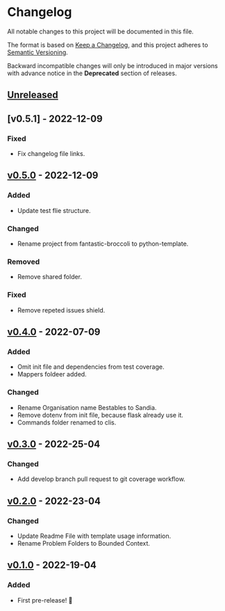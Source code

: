 # Changelog

All notable changes to this project will be documented in this file.

The format is based on [Keep a Changelog](https://keepachangelog.com/en/1.0.0/),
and this project adheres to [Semantic Versioning](https://semver.org/spec/v2.0.0.html).

Backward incompatible changes will only be introduced in major versions with advance notice in the **Deprecated** section of releases.

## [Unreleased]

## [v0.5.1] - 2022-12-09

### Fixed

- Fix changelog file links.

## [v0.5.0] - 2022-12-09

### Added

- Update test flie structure.

### Changed

- Rename project from fantastic-broccoli to python-template.

### Removed

- Remove shared folder.

### Fixed

- Remove repeted issues shield.

## [v0.4.0] - 2022-07-09

### Added

- Omit init file and dependencies from test coverage.
- Mappers foldeer added.

### Changed

- Rename Organisation name Bestables to Sandia.
- Remove dotenv from init file, because flask already use it.
- Commands folder renamed to clis.

## [v0.3.0] - 2022-25-04

### Changed

- Add develop branch pull request to git coverage workflow.

## [v0.2.0] - 2022-23-04

### Changed

- Update Readme File with template usage information.
- Rename Problem Folders to Bounded Context.

## [v0.1.0] - 2022-19-04

### Added

- First pre-release! 🎉

[unreleased]: https://github.com/sand-ia/python-template/compare/v0.5.0...HEAD
[v0.5.0]: https://github.com/sand-ia/python-template/compare/v0.4.0...v0.5.0
[v0.4.0]: https://github.com/sand-ia/python-template/compare/v0.3.0...v0.4.0
[v0.3.0]: https://github.com/sand-ia/python-template/compare/v0.2.0...v0.3.0
[v0.2.0]: https://github.com/sand-ia/python-template/compare/v0.1.0...v0.2.0
[v0.1.0]: https://github.com/sand-ia/python-template/releases/tag/v0.1.0
